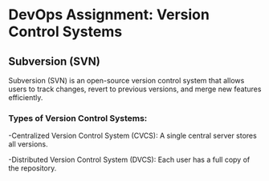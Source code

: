 # DevOps Assignment: Version Control Systems
## Subversion (SVN)
Subversion (SVN) is an open-source version control system that allows users to track changes, revert to previous versions, and merge new features efficiently.
### Types of Version Control Systems:
  -Centralized Version Control System (CVCS): A single central server stores all versions.

  -Distributed Version Control System (DVCS): Each user has a full copy of the repository.


 
